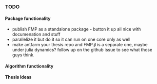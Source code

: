 ### TODO

#### Package functionality 
- publish FMP as a standalone package - button it up all nice with documenation and stuff
- parallelize it but do it so it can run on one core only as well
- make antfarm your thesis repo and FMP.jl is a separate one, maybe under julia dynamics? follow up on the github issue to see what those guys think.

#### Algorithm functionality


#### Thesis Ideas
